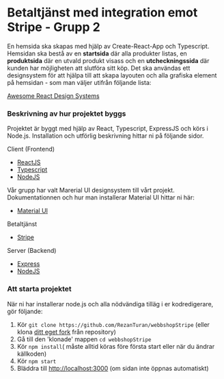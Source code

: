 # Betaltjänst med integration emot Stripe - Grupp 2

En hemsida ska skapas med hjälp av Create-React-App och Typescript. Hemsidan ska bestå av en **startsida** där alla produkter listas, en **produktsida** där en utvald produkt visass och en **utcheckningssida** där kunden har möjligheten att slutföra sitt köp. Det ska användas ett designsystem för att hjälpa till att skapa layouten och alla grafiska element på hemsidan - som man väljer utifrån följande lista:

[Awesome React Design Systems](https://github.com/jbranchaud/awesome-react-design-systems)


### Beskrivning av hur projektet byggs

Projektet är byggt med hjälp av React, Typescript, ExpressJS och körs i Node.js. Installation och utförlig beskrivning hittar ni på följande sidor.

Client (Frontend)
* [ReactJS](https://reactjs.org)
* [Typescript](https://www.typescriptlang.org/)
* [NodeJS](https://nodejs.org/en/)


Vår grupp har valt Marerial UI designsystem till vårt projekt. Dokumentationnen och hur man installerar Material UI hittar ni här:

* [Material UI](https://material-ui.com/)


Betaltjänst
* [Stripe](https://stripe.com/docs/api)


Server (Backend)
* [Express](https://expressjs.com/)
* [NodeJS](https://nodejs.org/en/)


### Att starta projektet

När ni har installerar node.js och alla nödvändiga tilläg i er kodredigerare, gör följande:

1. Kör `git clone https://github.com/RezanTuran/webbshopStripe` (eller klona [ditt eget fork](https://github.com/RezanTuran/webbshopStripe/fork) från repository)
2. Gå till den 'klonade' mappen `cd webbshopStripe`
3. Kör `npm install`( måste alltid köras före första start eller när du ändrar källkoden)
4. Kör `npm start`
5. Bläddra till [http://localhost:3000](http://localhost:3000) (om sidan inte öppnas automatiskt)
